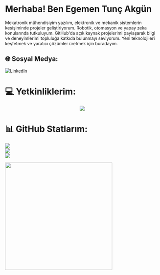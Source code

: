 # Merhaba! Ben Egemen Tunç Akgün
Mekatronik mühendisiyim yazılım, elektronik ve mekanik sistemlerin kesişiminde projeler geliştiriyorum. Robotik, otomasyon ve yapay zeka konularında tutkuluyum. GitHub'da açık kaynak projelerimi paylaşarak bilgi ve deneyimlerimi topluluğa katkıda bulunmayı seviyorum. Yeni teknolojileri keşfetmek ve yaratıcı çözümler üretmek için buradayım.


## 🌐 Sosyal Medya:
[![LinkedIn](https://img.shields.io/badge/LinkedIn-%230077B5.svg?logo=linkedin&logoColor=white)](https://linkedin.com/in/egmtncakgn) 

# 💻 Yetkinliklerim:
<p align="center">
  <a href="https://skillicons.dev">
    <img src="https://skillicons.dev/icons?i=c,unity,ubuntu,cs,cpp,python,flutter,dart,unreal,dotnet,arduino&perline=7" />
  </a>
</p>

# 📊 GitHub Statlarım:
![](https://github-readme-stats.vercel.app/api?username=egmtncakgn&theme=dark&hide_border=true&include_all_commits=true&count_private=false)<br/>
![](https://github-readme-streak-stats.herokuapp.com/?user=egmtncakgn&theme=dark&hide_border=true)<br/>
![](https://github-readme-stats.vercel.app/api/top-langs/?username=egmtncakgn&theme=dark&hide_border=true&include_all_commits=false&count_private=false&layout=compact)

<img src='https://memer-new.vercel.app/' style="height: 350px;"/>

